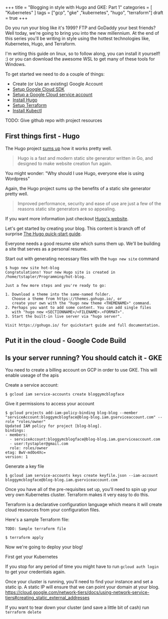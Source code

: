 +++
title = "Blogging in style with Hugo and GKE: Part 1"
categories = [ "Kubernetes" ]
tags = ["gcp", "gke" ,"kubernetes", "hugo", "terraform"]
draft = true
+++

Do you run your blog like it's 1999? FTP and GoDaddy your best friends? Well today, we're going to bring you into the new millennium. At the end of this series you'll be writing in style using the hottest technologies like, Kubernetes, Hugo, and Terraform.

I'm writing this guide on linux, so to follow along, you can install it yourself! :) or you can download the awesome WSL to get many of these tools for Windows. 

To get started we need to do a couple of things:

* Create (or Use an existing) Google Account
* [Setup Google Cloud SDK](https://cloud.google.com/sdk/install)
* [Setup a Google Cloud service account](https://cloud.google.com/docs/authentication/getting-started)
* [Install Hugo](https://gohugo.io/getting-started/installing/)
* [Setup Terraform](+)
* [Install Kubectl](https://kubernetes.io/docs/tasks/tools/install-kubectl/)

TODO: Give github repo with project resources

## First things first - Hugo

The Hugo project [sums up](https://gohugo.io/about/what-is-hugo/) how it works pretty well.

> Hugo is a fast and modern static site generator written in Go, and designed to make website creation fun again.

You might wonder: "Why should I use Hugo, everyone else is using Wordpress"

Again, the Hugo project sums up the benefits of a static site generator pretty well.

> Improved performance, security and ease of use are just a few of the reasons static site generators are so appealing.

If you want more information just checkout [Hugo's website](https://gohugo.io/about/benefits/).


Let's get started by creating your blog. This content is branch off of surprise [The Hugo quick-start guide](https://gohugo.io/getting-started/quick-start/).

Everyone needs a good resume site which sums them up. We'll be building a site that serves as a personal resume.

Start out with generating necessary files with the `hugo new site` command

```
$ hugo new site hot-blog
Congratulations! Your new Hugo site is created in /home/tstapler/Programming/hot-blog.

Just a few more steps and you're ready to go:

1. Download a theme into the same-named folder.
   Choose a theme from https://themes.gohugo.io/, or
   create your own with the "hugo new theme <THEMENAME>" command.
2. Perhaps you want to add some content. You can add single files
   with "hugo new <SECTIONNAME>/<FILENAME>.<FORMAT>".
3. Start the built-in live server via "hugo server".

Visit https://gohugo.io/ for quickstart guide and full documentation.
```


## Put it in the cloud - Google Code Build

## Is your server running? You should catch it - GKE


You need to create a billing account on GCP in order to use GKE. This will enable useage of the apis

Create a service account:
```
$ gcloud iam service-accounts create bloggymcblogface
```

Give it permissions to access your account
```
$ gcloud projects add-iam-policy-binding blog-blog --member "serviceAccount:bloggymcblogface@blog-blog.iam.gserviceaccount.com" --role "roles/owner"
Updated IAM policy for project [blog-blog].
bindings:
- members:
  - serviceAccount:bloggymcblogface@blog-blog.iam.gserviceaccount.com
  - user:tystapler@gmail.com
  role: roles/owner
etag: BwV-mdOo4Xc=
version: 1
```

Generate a key file
```
$ gcloud iam service-accounts keys create keyfile.json --iam-account bloggymcblogface@blog-blog.iam.gserviceaccount.com
```

Once you have all of the pre-requisites set up, you'll need to spin up your very own Kubernetes cluster. Terraform makes it very easy to do this.

Terraform is a declarative configuration language which means it will create cloud resources from your configuration files.


Here's a sample Terraform file:
```
TODO: Sample terraform file
```

```shell
$ terraform apply
```

Now we're going to deploy your blog!

First get your Kubernetes 

If you stop for any period of time you might have to run `gcloud auth login` to get your credentials again.

Once your cluster is running, you'll need to find your instance and set a static ip. A static IP will ensure that we can point your domain at your blog. https://cloud.google.com/network-tiers/docs/using-network-service-tiers#creating_static_external_addresses

If you want to tear down your cluster (and save a little bit of cash) run `terraform delete`
